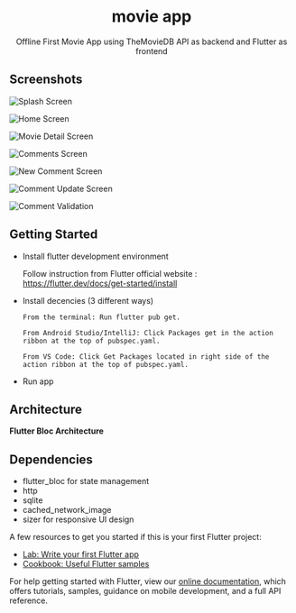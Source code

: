 <h1 align="center">movie app</h1>

<p align="center">Offline First Movie App using TheMovieDB API as backend and Flutter as frontend</p>

## Screenshots

![Splash Screen](/screenshots/1.png "Splash Screen")

![Home Screen](/screenshots/2.png "Home Screen")

![Movie Detail Screen](/screenshots/3.png "Movie Detail Screen")

![Comments Screen](/screenshots/5.png "Comment Screen")

![New Comment Screen](/screenshots/4.png "New Comment Screen")

![Comment Update Screen](/screenshots/7.png "Comment Update Screen")

![Comment Validation](/screenshots/8.png "Comment Validation")

## Getting Started

- Install flutter development environment

  Follow instruction from Flutter official website : https://flutter.dev/docs/get-started/install
  
- Install decencies (3 different ways)   

  `From the terminal: Run flutter pub get.`
  
	`From Android Studio/IntelliJ: Click Packages get in the action ribbon at the top of pubspec.yaml.`
  
	`From VS Code: Click Get Packages located in right side of the action ribbon at the top of pubspec.yaml.`
  
  
- Run app

## Architecture

**Flutter Bloc Architecture**

## Dependencies

- flutter_bloc for state management
- http
- sqlite
- cached_network_image
- sizer for responsive UI design


A few resources to get you started if this is your first Flutter project:

- [Lab: Write your first Flutter app](https://flutter.dev/docs/get-started/codelab)
- [Cookbook: Useful Flutter samples](https://flutter.dev/docs/cookbook)

For help getting started with Flutter, view our
[online documentation](https://flutter.dev/docs), which offers tutorials,
samples, guidance on mobile development, and a full API reference.
